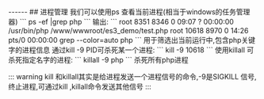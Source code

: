 <head>
     <title>EasySwoole 入门教程|swoole 入门教程|Linux基础|Linux 进程管理</title>
     <meta name="keywords" content="EasySwoole 入门教程|swoole 入门教程|Linux基础|Linux 进程管理"/>
     <meta name="description" content="EasySwoole 入门教程|swoole 入门教程|Linux基础|Linux 进程管理"/>
</head>
---<head>---
## 进程管理
我们可以使用ps 查看当前进程(相当于windows的任务管理器)
```
ps -ef |grep php
```
输出:
```
root       8351   8346  0 09:07 ?        00:00:00 /usr/bin/php /www/wwwroot/es3_demo/test.php
root      10618   8970  0 14:26 pts/0    00:00:00 grep --color=auto php
```
用于筛选出当前运行中,包含php关键字的进程信息
通过kill -9 PID可杀死某一个进程:
```
kill -9 10618
```
使用killall 可杀死指定名字的进程:
```
killall -9 php
```
杀死所有php进程


::: warning 
kill 和killall其实是给进程发送一个进程信号的命令,-9是SIGKILL 信号,终止进程,可通过kill ,killall命令发送其他信号
:::

